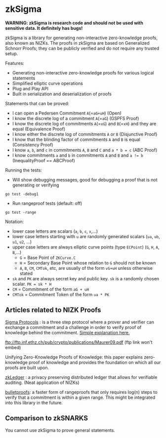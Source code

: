 # zkSigma

**WARNING: zkSigma is research code and should not be used with sensitive data. It definitely has bugs!**

zkSigma is a library for generating non-interactive zero-knowledge proofs, also 
known as NIZKs. The proofs in zkSigma are based on Generalized Schnorr Proofs; 
they can be publicly verified and do not require any trusted setup.

Features:
- Generating non-interactive zero-knowledge proofs for various logical statements
- Simplified elliptic curve operations
- Plug and Play API
- Built in serialization and deserialization of proofs

Statements that can be proved:
- I can open a Pedersen Commitment `A`(=`aG+uH`) (Open)
- I know the discrete log of a commitment `A`(=`aG`) (GSPFS Proof)
- I know the discrete log of commitments `A`(=`xG`) and `B`(=`xH`) and they are equal (Equivalence Proof)
- I know either the discrete log of commitments `A` or `B` (Disjunctive Proof)
- I know that the blinding factor of commitments `A` and `B` is equal (Consistency Proof)
- I know `a`, `b`, and `c` in commitments `A`, `B` and `C` and `a * b = c` (ABC Proof)
- I know commitments `a` and `b` in commitments `A` and `B` and `a != b` (InequalityProof == ABCProof)


Running the tests:
- Will show debugging messages, good for debugging a proof that is not generating or verifying
```
go test -debug1
```
- Run rangeproof tests (default: off)
```
go test -range
```

Notation: 
- lower case letters are scalars (`a`, `b`, `c`, `x`,...)
- lower case letters starting with `u` are randomly generated scalars (`ua`, `ub`, `u1`, `u2`, ...)
- upper case letters are always elliptic curve points (type `ECPoint`) (`G`, `H`, `A`, `B`,...)
  - `G` = Base Point of `ZKCurve.C`
  - `H` = Secondary Base Point whose relation to `G` should not be known
  - `A`, `B`, `CM`, `CMTok`, etc, are usually of the form `vG+uH` unless otherwise stated
- `sk` and `PK` are always secret key and public key. `sk` is a randomly chosen scalar.  `PK = sk * H`
- `CM` = Commitment of the form `aG + uH`
- `CMTok` = Commitment Token of the form `ua * PK`

## Articles related to NIZK Proofs

[Sigma Protocols](http://www.cs.au.dk/~ivan/Sigma.pdf)
: is a three step protocol where a prover and verifier can exchange a commitment and a challenge in order to verify proof of knowledge behind the commitment. [Simple explanation here.](https://en.wikipedia.org/wiki/Proof_of_knowledge#Sigma_protocols)

ftp://ftp.inf.ethz.ch/pub/crypto/publications/Maurer09.pdf (ftp link won't embed)

Unifying Zero-Knowledge Proofs of Knowledge: this paper explains zero-knowledge proof of knowledge and provides the foundation on which all our proofs are built upon. 

[zkLedger](https://www.usenix.org/conference/nsdi18/presentation/narula)
: a privacy preserving distributed ledger that allows for verifiable auditing. (Neat application of NIZKs)

[bulletproofs](https://doc-internal.dalek.rs/bulletproofs/inner_product_proof/index.html): a faster form of rangeproofs that only requires log(n) steps to verify that a commitment is within a given range. This might be integrated into this library in the future.

## Comparison to zkSNARKS

You cannot use zkSigma to prove general statements.
